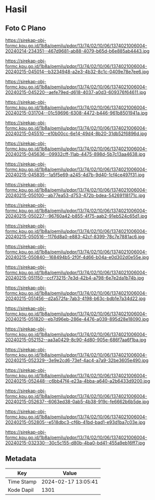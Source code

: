 # Hasil

## Foto C Plano

https://sirekap-obj-formc.kpu.go.id/1b8a/pemilu/pdpr/13/74/02/10/06/1374021006004-20240214-234351--467d9681-ab88-4079-b65d-b6e885ab4443.jpg

https://sirekap-obj-formc.kpu.go.id/1b8a/pemilu/pdpr/13/74/02/10/06/1374021006004-20240215-045014--b3234948-a2e3-4b32-8c1c-0409e78e7ee6.jpg

https://sirekap-obj-formc.kpu.go.id/1b8a/pemilu/pdpr/13/74/02/10/06/1374021006004-20240215-045220--aefe79ed-d618-4037-a0d3-609376f64611.jpg

https://sirekap-obj-formc.kpu.go.id/1b8a/pemilu/pdpr/13/74/02/10/06/1374021006004-20240215-031704--01c59696-6308-4472-b446-961b8501941a.jpg

https://sirekap-obj-formc.kpu.go.id/1b8a/pemilu/pdpr/13/74/02/10/06/1374021006004-20240215-045510--e10b00cc-6e14-49d4-8b20-31db52f6896d.jpg

https://sirekap-obj-formc.kpu.go.id/1b8a/pemilu/pdpr/13/74/02/10/06/1374021006004-20240215-045636--09932cff-11ab-4475-898d-5b7c13aa4638.jpg

https://sirekap-obj-formc.kpu.go.id/1b8a/pemilu/pdpr/13/74/02/10/06/1374021006004-20240215-045835--1a5f5e69-a245-4d7b-9d40-1cf4ce497f31.jpg

https://sirekap-obj-formc.kpu.go.id/1b8a/pemilu/pdpr/13/74/02/10/06/1374021006004-20240215-050100--ab77ea53-d753-472b-bdea-54269118171c.jpg

https://sirekap-obj-formc.kpu.go.id/1b8a/pemilu/pdpr/13/74/02/10/06/1374021006004-20240215-050227--96760a42-b855-4f75-aab2-91eb524c65d1.jpg

https://sirekap-obj-formc.kpu.go.id/1b8a/pemilu/pdpr/13/74/02/10/06/1374021006004-20240215-050516--1176d8a0-e883-42cf-8399-78c7e7881ac6.jpg

https://sirekap-obj-formc.kpu.go.id/1b8a/pemilu/pdpr/13/74/02/10/06/1374021006004-20240215-050840--168494b5-2f0f-4d66-b04a-e0d302d0e55e.jpg

https://sirekap-obj-formc.kpu.go.id/1b8a/pemilu/pdpr/13/74/02/10/06/1374021006004-20240215-051150--ccf73215-7e3d-42b4-a798-6e7e2da1b74b.jpg

https://sirekap-obj-formc.kpu.go.id/1b8a/pemilu/pdpr/13/74/02/10/06/1374021006004-20240215-051456--d2a572fa-7ab3-4198-b63c-bdb1e7a34d22.jpg

https://sirekap-obj-formc.kpu.go.id/1b8a/pemilu/pdpr/13/74/02/10/06/1374021006004-20240215-051820--eb7d96eb-286e-4476-a039-895d28e18090.jpg

https://sirekap-obj-formc.kpu.go.id/1b8a/pemilu/pdpr/13/74/02/10/06/1374021006004-20240215-052152--aa3a0429-8c90-4d80-905e-686f7aa6f1ba.jpg

https://sirekap-obj-formc.kpu.go.id/1b8a/pemilu/pdpr/13/74/02/10/06/1374021006004-20240215-052329--3e9e2cd6-73ef-4ac4-a7a9-32be3605e490.jpg

https://sirekap-obj-formc.kpu.go.id/1b8a/pemilu/pdpr/13/74/02/10/06/1374021006004-20240215-052448--c6bb47f4-e23a-4bba-a640-a2b6433d9200.jpg

https://sirekap-obj-formc.kpu.go.id/1b8a/pemilu/pdpr/13/74/02/10/06/1374021006004-20240215-052637--6063ed38-0ab5-4b38-919c-fe6662b6b5de.jpg

https://sirekap-obj-formc.kpu.go.id/1b8a/pemilu/pdpr/13/74/02/10/06/1374021006004-20240215-052805--e518dbc3-cf6b-41bd-bad1-e93d1ba7c03e.jpg

https://sirekap-obj-formc.kpu.go.id/1b8a/pemilu/pdpr/13/74/02/10/06/1374021006004-20240215-032330--30c5c155-d80b-4ba0-bd41-455a9eb16ff7.jpg


## Metadata

| Key        | Value               |
| ---------- | ------------------- |
| Time Stamp | 2024-02-17 13:05:41 |
| Kode Dapil | 1301                |



